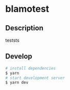 # blamotest

## Description

teststs

## Develop

```bash
# install dependencies
$ yarn
# start development server
$ yarn dev
```